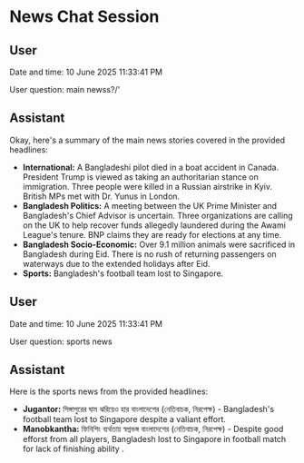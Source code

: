 # News Chat Session

## User
Date and time: 10 June 2025 11:33:41 PM

User question: main newss?/'

## Assistant
Okay, here's a summary of the main news stories covered in the provided headlines:

*   **International:** A Bangladeshi pilot died in a boat accident in Canada. President Trump is viewed as taking an authoritarian stance on immigration. Three people were killed in a Russian airstrike in Kyiv. British MPs met with Dr. Yunus in London.
*   **Bangladesh Politics:** A meeting between the UK Prime Minister and Bangladesh's Chief Advisor is uncertain. Three organizations are calling on the UK to help recover funds allegedly laundered during the Awami League's tenure. BNP claims they are ready for elections at any time.
*   **Bangladesh Socio-Economic:** Over 9.1 million animals were sacrificed in Bangladesh during Eid. There is no rush of returning passengers on waterways due to the extended holidays after Eid.
*   **Sports:** Bangladesh's football team lost to Singapore.


## User
Date and time: 10 June 2025 11:33:41 PM

User question: sports news

## Assistant
Here is the sports news from the provided headlines:

*   **Jugantor:** সিঙ্গাপুরের ঘাম ঝরিয়েও হার বাংলাদেশের (নেতিবাচক, নিরপেক্ষ) - Bangladesh's football team lost to Singapore despite a valiant effort.
*   **Manobkantha:** ফিনিশিং ব্যর্থতায় স্বপ্নভঙ্গ বাংলাদেশের (নেতিবাচক, নিরপেক্ষ) - Despite good efforst from all players, Bangladesh lost to Singapore in football match for lack of finishing ability .


